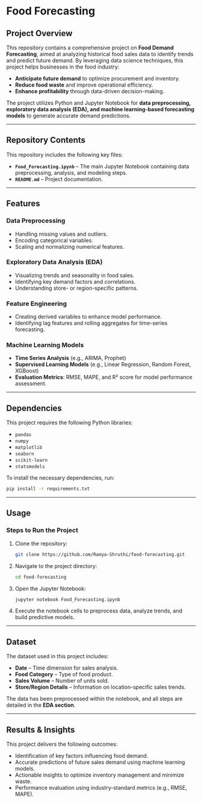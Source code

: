 # Food Forecasting

## Project Overview
This repository contains a comprehensive project on **Food Demand Forecasting**, aimed at analyzing historical food sales data to identify trends and predict future demand. By leveraging data science techniques, this project helps businesses in the food industry:

- **Anticipate future demand** to optimize procurement and inventory.
- **Reduce food waste** and improve operational efficiency.
- **Enhance profitability** through data-driven decision-making.

The project utilizes Python and Jupyter Notebook for **data preprocessing, exploratory data analysis (EDA), and machine learning-based forecasting models** to generate accurate demand predictions.

---

## Repository Contents
This repository includes the following key files:

- **`Food_Forecasting.ipynb`** – The main Jupyter Notebook containing data preprocessing, analysis, and modeling steps.
- **`README.md`** – Project documentation.

---

## Features
### **Data Preprocessing**
- Handling missing values and outliers.
- Encoding categorical variables.
- Scaling and normalizing numerical features.

### **Exploratory Data Analysis (EDA)**
- Visualizing trends and seasonality in food sales.
- Identifying key demand factors and correlations.
- Understanding store- or region-specific patterns.

### **Feature Engineering**
- Creating derived variables to enhance model performance.
- Identifying lag features and rolling aggregates for time-series forecasting.

### **Machine Learning Models**
- **Time Series Analysis** (e.g., ARIMA, Prophet)
- **Supervised Learning Models** (e.g., Linear Regression, Random Forest, XGBoost)
- **Evaluation Metrics**: RMSE, MAPE, and R² score for model performance assessment.

---

## Dependencies
This project requires the following Python libraries:

- `pandas`
- `numpy`
- `matplotlib`
- `seaborn`
- `scikit-learn`
- `statsmodels`

To install the necessary dependencies, run:
```sh
pip install -r requirements.txt
```

---

## Usage
### **Steps to Run the Project**
1. Clone the repository:
   ```sh
   git clone https://github.com/Ramya-Shruthi/food-forecasting.git
   ```
2. Navigate to the project directory:
   ```sh
   cd food-forecasting
   ```
3. Open the Jupyter Notebook:
   ```sh
   jupyter notebook Food_Forecasting.ipynb
   ```
4. Execute the notebook cells to preprocess data, analyze trends, and build predictive models.

---

## Dataset
The dataset used in this project includes:

- **Date** – Time dimension for sales analysis.
- **Food Category** – Type of food product.
- **Sales Volume** – Number of units sold.
- **Store/Region Details** – Information on location-specific sales trends.

The data has been preprocessed within the notebook, and all steps are detailed in the **EDA section**.

---

## Results & Insights
This project delivers the following outcomes:

- Identification of key factors influencing food demand.
- Accurate predictions of future sales demand using machine learning models.
- Actionable insights to optimize inventory management and minimize waste.
- Performance evaluation using industry-standard metrics (e.g., RMSE, MAPE).



